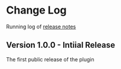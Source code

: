 # Change Log
Running log of [release notes](RELEASE_NOTES.md)

## Version 1.0.0 - Intiial Release
The first public release of the plugin
